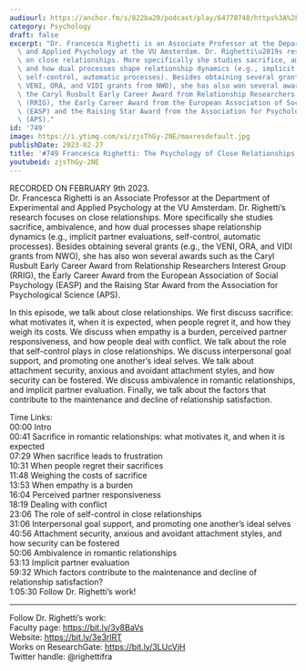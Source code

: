```yaml
---
audiourl: https://anchor.fm/s/822ba20/podcast/play/64778748/https%3A%2F%2Fd3ctxlq1ktw2nl.cloudfront.net%2Fstaging%2F2023-1-9%2Fcfed26ad-10a4-5269-9add-6b6a57c84638.m4a
category: Psychology
draft: false
excerpt: "Dr. Francesca Righetti is an Associate Professor at the Department of Experimental\
  \ and Applied Psychology at the VU Amsterdam. Dr. Righetti\u2019s research focuses\
  \ on close relationships. More specifically she studies sacrifice, ambivalence,\
  \ and how dual processes shape relationship dynamics (e.g., implicit partner evaluations,\
  \ self-control, automatic processes). Besides obtaining several grants (e.g., the\
  \ VENI, ORA, and VIDI grants from NWO), she has also won several awards such as\
  \ the Caryl Rusbult Early Career Award from Relationship Researchers Interest Group\
  \ (RRIG), the Early Career Award from the European Association of Social Psychology\
  \ (EASP) and the Raising Star Award from the Association for Psychological Science\
  \ (APS)."
id: '749'
image: https://i.ytimg.com/vi/zjsThGy-2NE/maxresdefault.jpg
publishDate: 2023-02-27
title: '#749 Francesca Righetti: The Psychology of Close Relationships'
youtubeid: zjsThGy-2NE
---
```

<div class="timelinks">

RECORDED ON FEBRUARY 9th 2023.  
Dr. Francesca Righetti is an Associate Professor at the Department of Experimental and Applied Psychology at the VU Amsterdam. Dr. Righetti’s research focuses on close relationships. More specifically she studies sacrifice, ambivalence, and how dual processes shape relationship dynamics (e.g., implicit partner evaluations, self-control, automatic processes). Besides obtaining several grants (e.g., the VENI, ORA, and VIDI grants from NWO), she has also won several awards such as the Caryl Rusbult Early Career Award from Relationship Researchers Interest Group (RRIG), the Early Career Award from the European Association of Social Psychology (EASP) and the Raising Star Award from the Association for Psychological Science (APS).

In this episode, we talk about close relationships. We first discuss sacrifice: what motivates it, when it is expected, when people regret it, and how they weigh its costs. We discuss when empathy is a burden, perceived partner responsiveness, and how people deal with conflict. We talk about the role that self-control plays in close relationships. We discuss interpersonal goal support, and promoting one another’s ideal selves. We talk about attachment security, anxious and avoidant attachment styles, and how security can be fostered. We discuss ambivalence in romantic relationships, and implicit partner evaluation. Finally, we talk about the factors that contribute to the maintenance and decline of relationship satisfaction.

Time Links:  
<time>00:00</time> Intro  
<time>00:41</time> Sacrifice in romantic relationships: what motivates it, and when it is expected  
<time>07:29</time> When sacrifice leads to frustration  
<time>10:31</time> When people regret their sacrifices  
<time>11:48</time> Weighing the costs of sacrifice  
<time>13:53</time> When empathy is a burden  
<time>16:04</time> Perceived partner responsiveness  
<time>18:19</time> Dealing with conflict  
<time>23:06</time> The role of self-control in close relationships  
<time>31:06</time> Interpersonal goal support, and promoting one another’s ideal selves  
<time>40:56</time> Attachment security, anxious and avoidant attachment styles, and how security can be fostered  
<time>50:06</time> Ambivalence in romantic relationships  
<time>53:13</time> Implicit partner evaluation  
<time>59:32</time> Which factors contribute to the maintenance and decline of relationship satisfaction?  
<time>1:05:30</time> Follow Dr. Righetti’s work!

---

Follow Dr. Righetti’s work:  
Faculty page: https://bit.ly/3y8BaVs  
Website: https://bit.ly/3e3rlRT  
Works on ResearchGate: https://bit.ly/3LUcVjH  
Twitter handle: @righettifra
</div>


